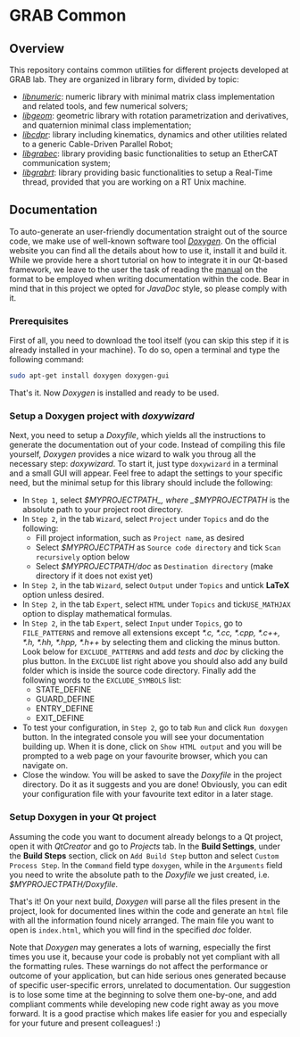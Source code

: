 # GRAB Common

## Overview

This repository contains common utilities for different projects developed at GRAB lab. They are organized in library form, divided by topic:
- _[libnumeric](./libnumeric)_: numeric library with minimal matrix class implementation and related tools, and few numerical solvers;
- _[libgeom](./libgeom)_: geometric library with rotation parametrization and derivatives, and quaternion minimal class implementation;
- _[libcdpr](./libcdpr)_: library including kinematics, dynamics and other utilities related to a generic Cable-Driven Parallel Robot;
- _[libgrabec](./libgrabec)_: library providing basic functionalities to setup an EtherCAT communication system;
- _[libgrabrt](./libgrabrt)_: library providing basic functionalities to setup a Real-Time thread, provided that you are working on a RT Unix machine.

## Documentation

To auto-generate an user-friendly documentation straight out of the source code, we make use of well-known software tool _[Doxygen](http://www.stack.nl/~dimitri/doxygen/)_. On the official website you can find all the details about how to use it, install it and build it. While we provide here a short tutorial on how to integrate it in our Qt-based framework, we leave to the user the task of reading the [manual](http://www.stack.nl/~dimitri/doxygen/manual/docblocks.html) on the format to be employed when writing documentation within the code. Bear in mind that in this project we opted for _JavaDoc_ style, so please comply with it.

### Prerequisites

First of all, you need to download the tool itself (you can skip this step if it is already installed in your machine).
To do so, open a terminal and type the following command:
```bash
sudo apt-get install doxygen doxygen-gui
```
That's it. Now _Doxygen_ is installed and ready to be used.

### Setup a Doxygen project with _doxywizard_

Next, you need to setup a _Doxyfile_, which yields all the instructions to generate the documentation out of your code. Instead of compiling this file yourself, _Doxygen_ provides a nice wizard to walk you throug all the necessary step: _doxywizard_.
To start it, just type `doxywizard` in a terminal and a small GUI will appear.
Feel free to adapt the settings to your specific need, but the minimal setup for this library should include the following:
- In `Step 1`, select _$MYPROJECTPATH_, where _$MYPROJECTPATH_ is the absolute path to your project root directory.
- In `Step 2`, in the tab `Wizard`, select `Project` under `Topics` and do the following:
  - Fill project information, such as `Project name`, as desired
  - Select _$MYPROJECTPATH_ as `Source code directory` and tick `Scan recursively` option below
  - Select _$MYPROJECTPATH/doc_ as `Destination directory` (make directory if it does not exist yet)
- In `Step 2`, in the tab `Wizard`, select `Output` under `Topics` and untick **LaTeX** option unless desired.
- In `Step 2`, in the tab `Expert`, select `HTML` under `Topics` and tick`USE_MATHJAX` option to display mathematical formulas.
- In `Step 2`, in the tab `Expert`, select `Input` under `Topics`, go to `FILE_PATTERNS` and remove all extensions except _\*.c, \*.cc, \*.cpp, \*.c++, \*.h, \*.hh, \*.hpp, \*.h++_ by selecting them and clicking the minus button. Look below for `EXCLUDE_PATTERNS` and add _tests_ and _doc_ by clicking the plus button. In the `EXCLUDE` list right above you should also add any build folder which is inside the source code directory. Finally add the following words to the `EXCLUDE_SYMBOLS` list:
  - STATE_DEFINE
  - GUARD_DEFINE
  - ENTRY_DEFINE
  - EXIT_DEFINE
- To test your configuration, in `Step 2`, go to tab `Run` and click `Run doxygen` button. In the integrated console you will see your documentation building up. When it is done, click on `Show HTML output` and you will be prompted to a web page on your favourite browser, which you can navigate on.
- Close the window. You will be asked to save the _Doxyfile_ in the project directory. Do it as it suggests and you are done!
Obviously, you can edit your configuration file with your favourite text editor in a later stage.

### Setup Doxygen in your Qt project

Assuming the code you want to document already belongs to a Qt project, open it with _QtCreator_ and go to _Projects_ tab. In the **Build Settings**, under the **Build Steps** section, click on `Add Build Step` button and select `Custom Process Step`.
In the `Command` field type `doxygen`, while in the `Arguments` field you need to write the absolute path to the _Doxyfile_ we just created, i.e. _$MYPROJECTPATH/Doxyfile_.

That's it! On your next build, _Doxygen_ will parse all the files present in the project, look for documented lines within the code and generate an `html` file with all the information found nicely arranged.
The main file you want to open is `index.html`, which you will find in the specified _doc_ folder.

Note that _Doxygen_ may generates a lots of warning, especially the first times you use it, because your code is probably not yet compliant with all the formatting rules. These warnings do not affect the performance or outcome of your application, but can hide serious ones generated because of specific user-specific errors, unrelated to documentation. Our suggestion is to lose some time at the beginning to solve them one-by-one, and add compliant comments while developing new code right away as you move forward. It is a good practise which makes life easier for you and especially for your future and present colleagues! :)
